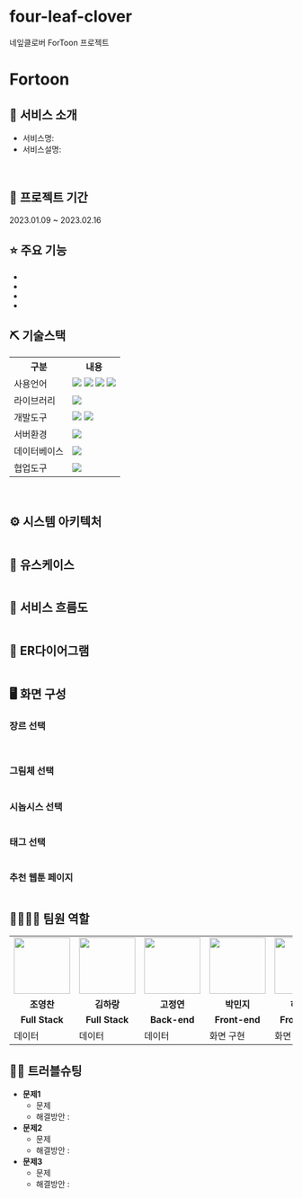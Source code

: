 # four-leaf-clover
네잎클로버 ForToon 프로젝트
# Fortoon

## 👀 서비스 소개
* 서비스명:  
* 서비스설명: 
<br>

## 📅 프로젝트 기간
2023.01.09 ~ 2023.02.16
<br>

## ⭐ 주요 기능
* 
* 
* 
* 

## ⛏ 기술스택
<table>
    <tr>
        <th>구분</th>
        <th>내용</th>
    </tr>
    <tr>
        <td>사용언어</td>
        <td>
         <img src="https://img.shields.io/badge/Java-007396?style=for-the-badge&logo=java&logoColor=white"/>
         <img src="https://img.shields.io/badge/HTML5-E34F26?style=for-the-badge&logo=HTML5&logoColor=white"/>
         <img src="https://img.shields.io/badge/CSS3-1572B6?style=for-the-badge&logo=CSS3&logoColor=white"/>
         <img src="https://img.shields.io/badge/JavaScript-F7DF1E?style=for-the-badge&logo=JavaScript&logoColor=white"/>
        </td>
    </tr>
    <tr>
        <td>라이브러리</td>
        <td>
           <img src="https://img.shields.io/badge/BootStrap-7952B3?style=for-the-badge&logo=BootStrap&logoColor=white"/>
        </td>
    </tr>
    <tr>
        <td>개발도구</td>
        <td>
          <img src="https://img.shields.io/badge/Eclipse-2C2255?style=for-the-badge&logo=Eclipse&logoColor=white"/>
          <img src="https://img.shields.io/badge/VSCode-007ACC?style=for-the-badge&logo=VisualStudioCode&logoColor=white"/>
        </td>
    </tr>
    <tr>
        <td>서버환경</td>
        <td>
             <img src="https://img.shields.io/badge/Apache Tomcat-D22128?style=for-the-badge&logo=Apache Tomcat&logoColor=white"/>
        </td>
    </tr>
    <tr>
        <td>데이터베이스</td>
        <td>
          <img src="https://img.shields.io/badge/Oracle 11g-F80000?style=for-the-badge&logo=Oracle&logoColor=white"/>
        </td>
    </tr>
    <tr>
        <td>협업도구</td>
        <td>
            <img src="https://img.shields.io/badge/GitHub-181717?style=for-the-badge&logo=GitHub&logoColor=white"/>
        </td>
    </tr>
</table>
<br>

## ⚙ 시스템 아키텍처
<img src=""/>
<br>

## 📌 유스케이스
<img src=""/>
<br>

## 📌 서비스 흐름도
<img src=""/>
<br>

## 📌 ER다이어그램
<img src=""/>
<br>

## 🖥 화면 구성
### 장르 선택
 <img src=""/>
 <img src=""/>
 
 ### 그림체 선택
 <img src=""/>

 ### 시놉시스 선택
 <img src=""/>

 ### 태그 선택
 <img src=""/>

 ### 추천 웹툰 페이지
 <img src=""/>

 
## 👨‍👩‍👦‍👦 팀원 역할
<table>
  <tr>
    <td align="center"><img src="https://item.kakaocdn.net/do/fd49574de6581aa2a91d82ff6adb6c0115b3f4e3c2033bfd702a321ec6eda72c" width="100" height="100"/></td>
    <td align="center"><img src="https://mb.ntdtv.kr/assets/uploads/2019/01/Screen-Shot-2019-01-08-at-4.31.55-PM-e1546932545978.png" width="100" height="100"/></td>
    <td align="center"><img src="https://mblogthumb-phinf.pstatic.net/20160127_177/krazymouse_1453865104404DjQIi_PNG/%C4%AB%C4%AB%BF%C0%C7%C1%B7%BB%C1%EE_%B6%F3%C0%CC%BE%F0.png?type=w2" width="100" height="100"/></td>
    <td align="center"><img src="https://i.pinimg.com/236x/ed/bb/53/edbb53d4f6dd710431c1140551404af9.jpg" width="100" height="100"/></td>
    <td align="center"><img src="https://pbs.twimg.com/media/B-n6uPYUUAAZSUx.png" width="100" height="100"/></td>
  </tr>
  <tr>
    <td align="center"><strong>조영찬</strong></td>
    <td align="center"><strong>김하랑</strong></td>
    <td align="center"><strong>고정연</strong></td>
    <td align="center"><strong>박민지</strong></td>
    <td align="center"><strong>허유리</strong></td>
  </tr>
  <tr>
    <td align="center"><b>Full Stack</b></td>
    <td align="center"><b>Full Stack</b></td>
    <td align="center"><b>Back-end</b></td>
    <td align="center"><b>Front-end</b></td>
    <td align="center"><b>Front-end</b></td>
  </tr>
  <tr>
    <td>데이터</td>
    <td>데이터</td>
    <td>데이터</td>
    <td>화면 구현</td>
    <td>화면 구현</td>
  </tr>
</table>

## 🤾‍♂️ 트러블슈팅
* <b>문제1</b>
  * 문제
  * 해결방안 : 
* <b>문제2</b>
  * 문제
  * 해결방안 :
* <b>문제3</b>
  * 문제
  * 해결방안 : 
